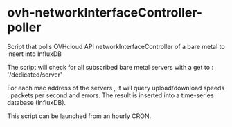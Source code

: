 # ovh-networkInterfaceController-poller
Script that polls OVHcloud API networkInterfaceController of a bare metal to insert into InfluxDB

The script will check for all subscribed bare metal servers with a get to : '/dedicated/server'

For each mac address of the servers , it will query upload/download speeds , packets per second and errors. The result is inserted into a time-series database (InfluxDB).

This script can be launched from an hourly CRON. 
